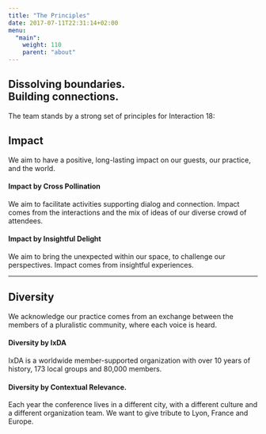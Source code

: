 ```yaml
---
title: "The Principles"
date: 2017-07-11T22:31:14+02:00
menu:
  "main":
    weight: 110  
    parent: "about"
---
```


<h2>Dissolving boundaries.<br>
Building connections.</h2>
<p>
  The team stands by a strong set of principles for Interaction&nbsp;18:
</p>
<h2>Impact</h2>
<p>We aim to have a positive, long-lasting impact on our guests, our practice, and the world.</p>
<div class="boxes boxes-2">
<div class="box">
  <h4>Impact by Cross Pollination</h4>
  <p>We aim to facilitate activities supporting dialog and connection. Impact comes from the interactions and the mix of ideas of our diverse crowd of attendees.</p>
</div>
<div class="box">
  <h4>Impact by Insightful Delight</h4>
  <p>We aim to bring the unexpected within our space, to challenge our perspectives. Impact comes from insightful experiences.</p>
</div>
</div>
<hr class="spacer-t-b">
<h2>Diversity</h2>
<p>We acknowledge our practice comes from an exchange between the members of a pluralistic community, where each voice is heard.</p>
<div class="boxes boxes-2">
<div class="box">
  <h4>Diversity by IxDA</h4>
  <p>IxDA is a worldwide member-supported organization with over 10 years of history, 173 local groups and 80,000 members.</p>
</div>
<div class="box">
  <h4>Diversity by Contextual Relevance.</h4>
  <p>Each year the conference lives in a different city, with a different culture and a different organization team. We want to give tribute to Lyon, France and Europe.</p>
</div>
</div>
